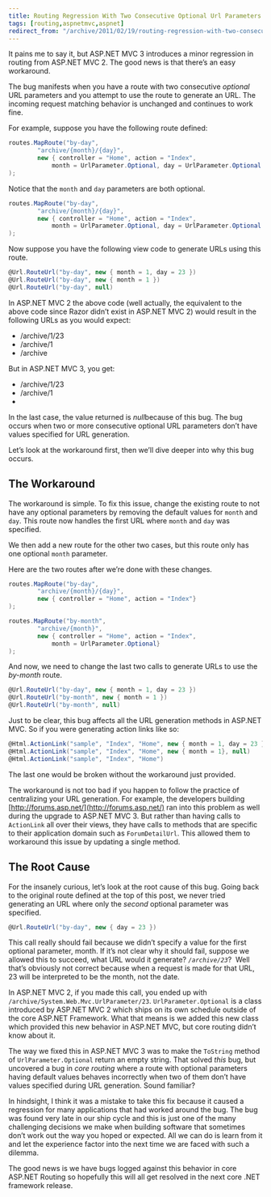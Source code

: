 ```yaml
---
title: Routing Regression With Two Consecutive Optional Url Parameters
tags: [routing,aspnetmvc,aspnet]
redirect_from: "/archive/2011/02/19/routing-regression-with-two-consecutive-optional-url-parameters.aspx/"
---
```


It pains me to say it, but ASP.NET MVC 3 introduces a minor regression
in routing from ASP.NET MVC 2. The good news is that there’s an easy
workaround.

The bug manifests when you have a route with two consecutive *optional*
URL parameters and you attempt to use the route to generate an URL. The
incoming request matching behavior is unchanged and continues to work
fine.

For example, suppose you have the following route defined:

```csharp
routes.MapRoute("by-day", 
        "archive/{month}/{day}",
        new { controller = "Home", action = "Index", 
            month = UrlParameter.Optional, day = UrlParameter.Optional }
);
```

Notice that the `month` and `day` parameters are both optional.

```csharp
routes.MapRoute("by-day", 
        "archive/{month}/{day}",
        new { controller = "Home", action = "Index", 
            month = UrlParameter.Optional, day = UrlParameter.Optional }
);
```

Now suppose you have the following view code to generate URLs using this
route.

```csharp
@Url.RouteUrl("by-day", new { month = 1, day = 23 })
@Url.RouteUrl("by-day", new { month = 1 })
@Url.RouteUrl("by-day", null)
```

In ASP.NET MVC 2 the above code (well actually, the equivalent to the
above code since Razor didn’t exist in ASP.NET MVC 2) would result in
the following URLs as you would expect:

-   /archive/1/23
-   /archive/1
-   /archive

But in ASP.NET MVC 3, you get:

-   /archive/1/23
-   /archive/1
-   

In the last case, the value returned is *null*because of this bug. The
bug occurs when two or more consecutive optional URL parameters don’t
have values specified for URL generation.

Let’s look at the workaround first, then we’ll dive deeper into why this
bug occurs.

The Workaround
--------------

The workaround is simple. To fix this issue, change the existing route
to not have any optional parameters by removing the default values for
`month` and `day`. This route now handles the first URL where `month`
and `day` was specified.

We then add a new route for the other two cases, but this route only has
one optional `month` parameter.

Here are the two routes after we’re done with these changes.

```csharp
routes.MapRoute("by-day", 
        "archive/{month}/{day}",
        new { controller = "Home", action = "Index"}
);

routes.MapRoute("by-month", 
        "archive/{month}",
        new { controller = "Home", action = "Index", 
            month = UrlParameter.Optional}
);
```

And now, we need to change the last two calls to generate URLs to use
the *by-month* route.

```csharp
@Url.RouteUrl("by-day", new { month = 1, day = 23 })
@Url.RouteUrl("by-month", new { month = 1 })
@Url.RouteUrl("by-month", null)
```

Just to be clear, this bug affects all the URL generation methods in
ASP.NET MVC. So if you were generating action links like so:

```csharp
@Html.ActionLink("sample", "Index", "Home", new { month = 1, day = 23 }, null)
@Html.ActionLink("sample", "Index", "Home", new { month = 1}, null)
@Html.ActionLink("sample", "Index", "Home")
```

The last one would be broken without the workaround just provided.

The workaround is not too bad if you happen to follow the practice of
centralizing your URL generation. For example, the developers building
[http://forums.asp.net/](http://forums.asp.net/) ran into this problem
as well during the upgrade to ASP.NET MVC 3. But rather than having
calls to `ActionLink` all over their views, they have calls to methods
that are specific to their application domain such as `ForumDetailUrl`.
This allowed them to workaround this issue by updating a single method.

The Root Cause
--------------

For the insanely curious, let’s look at the root cause of this bug.
Going back to the original route defined at the top of this post, we
never tried generating an URL where only the *second* optional parameter
was specified.

```csharp
@Url.RouteUrl("by-day", new { day = 23 })
```

This call really should fail because we didn’t specify a value for the
first optional parameter, month. If it’s not clear why it should fail,
suppose we allowed this to succeed, what URL would it generate?
*`/archive/23`*?  Well that’s obviously not correct because when a
request is made for that URL, 23 will be interpreted to be the month,
not the date.

In ASP.NET MVC 2, if you made this call, you ended up with
`/archive/System.Web.Mvc.UrlParameter/23`. `UrlParameter.Optional` is a
class introduced by ASP.NET MVC 2 which ships on its own schedule
outside of the core ASP.NET Framework. What that means is we added this
new class which provided this new behavior in ASP.NET MVC, but core
routing didn’t know about it.

The way we fixed this in ASP.NET MVC 3 was to make the `ToString` method
of `UrlParameter.Optional` return an empty string. That solved *this*
bug, but uncovered a bug in *core routing* where a route with optional
parameters having default values behaves incorrectly when two of them
don’t have values specified during URL generation. Sound familiar?

In hindsight, I think it was a mistake to take this fix because it
caused a regression for many applications that had worked around the
bug. The bug was found very late in our ship cycle and this is just one
of the many challenging decisions we make when building software that
sometimes don’t work out the way you hoped or expected. All we can do is
learn from it and let the experience factor into the next time we are
faced with such a dilemma.

The good news is we have bugs logged against this behavior in core
ASP.NET Routing so hopefully this will all get resolved in the next core
.NET framework release.

